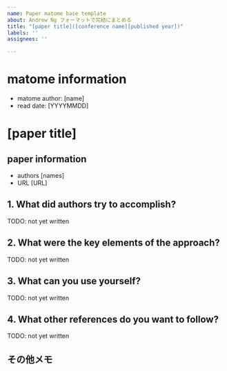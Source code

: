 ```yaml
---
name: Paper matome base template
about: Andrew Ng フォーマットで完結にまとめる
title: "[paper title]([conference name][published year])"
labels: ''
assignees: ''

---
```


# matome information
- matome author: [name]
- read date: [YYYYMMDD]

# [paper title]
## paper information
- authors
[names]
- URL
[URL]

## 1. What did authors try to accomplish?

TODO: not yet written

## 2. What were the key elements of the approach?

TODO: not yet written

## 3. What can you use yourself?

TODO: not yet written

## 4. What other references do you want to follow?

TODO: not yet written

## その他メモ
